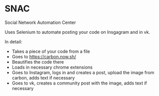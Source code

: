 # SNAC
Social Network Automation Center

Uses Selenium to automate posting your code on Insgagram and in vk.

In detail:
- Takes a piece of your code from a file
- Goes to https://carbon.now.sh/
- Beautifies the code there
- Loads in necessary chrome extensions
- Goes to Instagram, logs in and creates a post, upload the image from carbon, adds text if necessary
- Goes to vk, creates a community post with the image, adds text if necessary
